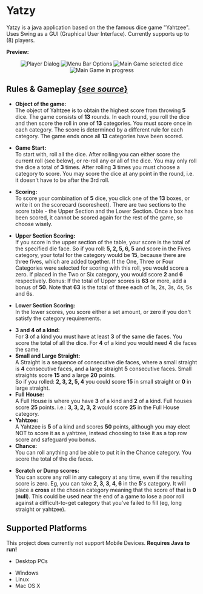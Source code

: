 # Yatzy
Yatzy is a java application based on the the famous dice game "Yahtzee". Uses Swing as a GUI (Graphical User Interface). Currently supports up to (8) players.

**Preview:**

<p align="center">
<img src="http://gdurl.com/8E2y" title="Player Dialog">
<img src="http://gdurl.com/fKnw" title="Menu Bar Options">

<img src="http://gdurl.com/5rac" title="Main Game selected dice">
<img src="http://gdurl.com/jgzg" title="Main Game in progress">
</p>

## Rules & Gameplay <a href="http://www.yahtzee.org.uk/rules.html" target="_blank">{*see source*}</a>
- **Object of the game:**<br/>
The object of Yahtzee is to obtain the highest score from throwing **5** dice.
The game consists of **13** rounds. In each round, you roll the dice and then score the roll in one of **13** categories. 
You must score once in each category. 
The score is determined by a different rule for each category.
The game ends once all **13** categories have been scored.

- **Game Start:**<br/>
To start with, roll all the dice. After rolling you can either score the current roll (see below), or re-roll any or all of the dice.
You may only roll the dice a total of **3** times. After rolling **3** times you must choose a category to score.
You may score the dice at any point in the round, i.e. it doesn't have to be after the 3rd roll.

- **Scoring:**<br/>
To score your combination of **5** dice, you click one of the **13** boxes, or write it on the scorecard (scoresheet). There are two sections to the score table - the Upper Section and the Lower Section.
Once a box has been scored, it cannot be scored again for the rest of the game, so choose wisely.

- **Upper Section Scoring:**<br/>
If you score in the upper section of the table, your score is the total of the specified die face.
So if you roll:
**5, 2, 5, 6, 5** and score in the Fives category, your total for the category would be **15**, because there are three fives, which are added together.
If the One, Three or Four Categories were selected for scoring with this roll, you would score a zero.
If placed in the Two or Six category, you would score **2** and **6** respectively.
Bonus: If the total of Upper scores is **63** or more, add a bonus of **50**. Note that **63** is the total of three each of 1s, 2s, 3s, 4s, 5s and 6s.

- **Lower Section Scoring:**<br/>
In the lower scores, you score either a set amount, or zero if you don't satisfy the category requirements.
 * **3 and 4 of a kind:**<br/> For **3** of a kind you must have at least **3** of the same die faces. You score the total of all the dice. For **4** of a kind you would need **4** die faces the same.<br/>
 * **Small and Large Straight:**<br/> 
A Straight is a sequence of consecutive die faces, where a small straight is **4** consecutive faces, and a large straight **5** consecutive faces.
Small straights score **15** and a large **20** points.<br/>
So if you rolled:
**2, 3, 2, 5, 4**
you could score **15** in small straight or **0** in large straight.<br/>
 * **Full House:**<br/> 
A Full House is where you have **3** of a kind and **2** of a kind. Full houses score **25** points.
i.e.:
**3, 3, 2, 3, 2**
would score **25** in the Full House category.<br/>
 * **Yahtzee:**<br/> 
A Yahtzee is **5** of a kind and scores **50** points, although you may elect NOT to score it as a yahtzee, instead choosing to take it as a top row score and safeguard you bonus.<br/> 
 * **Chance:**<br/> 
You can roll anything and be able to put it in the Chance category. You score the total of the die faces.<br/>

- **Scratch or Dump scores:**</br> 
You can score any roll in any category at any time, even if the resulting score is zero. Eg, you
can take **2, 3, 3, 4, 6** in the **5**'s category. It will place a **cross** at the chosen category meaning that the score of that is **0** (**null**). This could be used near the end of a game to lose a poor roll against a difficult-to-get category that you've failed to fill (eg, long straight or yahtzee).

## Supported Platforms
This project does currently not support Mobile Devices. **Requires Java to run!**

- Desktop PCs
 * Windows 
 * Linux 
 * Mac OS X
